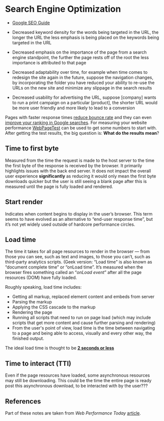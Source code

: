 # Search Engine Optimization

* [Google SEO Guide](http://static.googleusercontent.com/media/www.google.com/en//webmasters/docs/search-engine-optimization-starter-guide.pdf)

* Decreased keyword density for the words being targeted in the URL, the longer the URL the less emphasis is being placed on the keywords being targeted in the URL

* Decreased emphasis on the importance of the page from a search engine standpoint, the further the page rests off of the root the less importance is attributed to that page

* Decreased adaptability over time, for example when time comes to redesign the site again in the future, suppose the navigation changes, by incorporating the folder you have reduced your ability to re-use the URLs on the new site and minimize any slippage in the search results

* Decreased usability for advertising the URL, suppose [company] wants to run a print campaign on a particular [product], the shorter URL would be more user friendly and more likely to lead to a conversion

Pages with faster response times [reduce bounce rate](https://blog.kissmetrics.com/loading-time/) and they can even [improve your ranking in Google searches](https://webmasters.googleblog.com/2010/04/using-site-speed-in-web-search-ranking.html). For measuring your website performance [WebPageTest](http://www.webpagetest.org/) can be used to get some numbers to start with. After getting the test results, the big question is: **What do the results mean**?

## Time to first byte

Measured from the time the request is made to the host server to the time the first byte of the response is received by the browser. It primarily highlights issues with the back end server. It does not impact the overall user experience **significantly** as reducing it would only mean the first byte downloads quicker but the user is still seeing a blank page after this is measured until the page is fully loaded and rendered.

## Start render

Indicates when content begins to display in the user’s browser. This term seems to have evolved as an alternative to “end-user response time”, but it’s not yet widely used outside of hardcore performance circles.

## Load time

The time it takes for all page resources to render in the browser — from those you can see, such as text and images, to those you can’t, such as third-party analytics scripts. (Geek version: “Load time” is also known as “document complete time” or “onLoad time”. It’s measured when the browser fires something called an “*onLoad event*” after all the page resources (DOM) have fully loaded.

Roughly speaking, load time includes:

* Getting all markup, replaced element content and embeds from server
* Parsing the markup
* Applying the CSS cascade to the markup
* Rendering the page
* Running all scripts that need to run on page load (which may include scripts that get more content and cause further parsing and rendering)
* From the user's point of view, load time is the time between navigating to a page and being able to access, visually and every other way, the finished output.

The ideal load time is thought to be **[2 seconds or less](http://www.webperformancetoday.com/2010/12/14/the-quest-for-the-holy-grail-of-website-speed-2-second-page-load-times/)**

## Time to interact (TTI)

Even if the page resources have loaded, some asynchronous resources may still be downloading. This could be the time the entire page is ready post this asynchronous download, to be interacted with by the user???

## References

Part of these notes are taken from *Web Performance Today* [article](http://www.webperformancetoday.com/2012/02/13/non-geeky-guide-to-performance-measurement/).